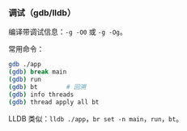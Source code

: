 ### 调试（gdb/lldb）

编译带调试信息：`-g -O0` 或 `-g -Og`。

常用命令：

```bash
gdb ./app
(gdb) break main
(gdb) run
(gdb) bt        # 回溯
(gdb) info threads
(gdb) thread apply all bt
```

LLDB 类似：`lldb ./app`，`br set -n main`，`run`，`bt`。

